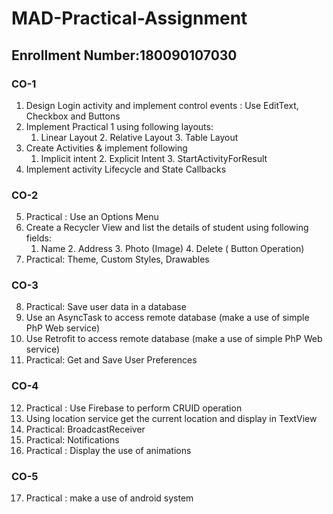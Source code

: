 # MAD-Practical-Assignment
## Enrollment Number:180090107030

### CO-1

1. Design Login activity and implement control events : Use EditText, Checkbox and Buttons 
2. Implement Practical 1 using following layouts:
   1. Linear Layout 2. Relative Layout 3. Table Layout
3. Create Activities & implement following
   1. Implicit intent 2. Explicit Intent 3. StartActivityForResult
4. Implement activity Lifecycle and State Callbacks 

### CO-2
5. Practical : Use an Options Menu 
6. Create a Recycler View and list the details of student using following fields:
   1. Name 2. Address 3. Photo (Image) 4. Delete ( Button Operation)
7. Practical: Theme, Custom Styles, Drawables 

### CO-3
8. Practical: Save user data in a database 
9. Use an AsyncTask to access remote database (make a use of simple PhP Web service) 
10. Use Retrofit to access remote database (make a use of simple PhP Web service) 
11. Practical: Get and Save User Preferences 

### CO-4
12. Practical : Use Firebase to perform CRUID operation 
13. Using location service get the current location and display in TextView 
14. Practical: BroadcastReceiver 
15. Practical: Notifications 
16. Practical : Display the use of animations 


### CO-5
17. Practical : make a use of android system 
